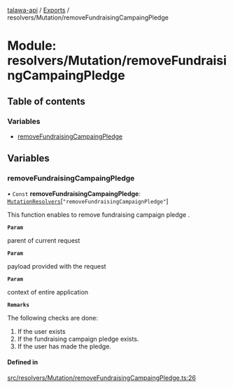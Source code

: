 [talawa-api](../README.md) / [Exports](../modules.md) / resolvers/Mutation/removeFundraisingCampaingPledge

# Module: resolvers/Mutation/removeFundraisingCampaingPledge

## Table of contents

### Variables

- [removeFundraisingCampaingPledge](resolvers_Mutation_removeFundraisingCampaingPledge.md#removefundraisingcampaingpledge)

## Variables

### removeFundraisingCampaingPledge

• `Const` **removeFundraisingCampaingPledge**: [`MutationResolvers`](types_generatedGraphQLTypes.md#mutationresolvers)[``"removeFundraisingCampaignPledge"``]

This function enables to remove fundraising campaign pledge .

**`Param`**

parent of current request

**`Param`**

payload provided with the request

**`Param`**

context of entire application

**`Remarks`**

The following checks are done:
1. If the user exists
2. If the fundraising campaign pledge exists.
3. If the user has made the pledge.

#### Defined in

[src/resolvers/Mutation/removeFundraisingCampaingPledge.ts:26](https://github.com/adi790uu/talawa-api/blob/5146430/src/resolvers/Mutation/removeFundraisingCampaingPledge.ts#L26)
